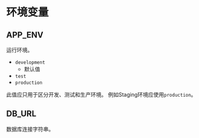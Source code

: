 # 环境变量

## APP_ENV

运行环境。

- `development`
    - 默认值
- `test`
- `production`

此值应只用于区分开发、测试和生产环境。
例如Staging环境应使用`production`。

## DB_URL

数据库连接字符串。
